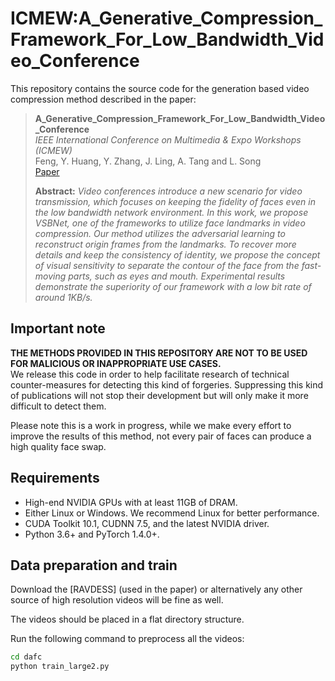 # ICMEW:A_Generative_Compression_Framework_For_Low_Bandwidth_Video_Conference

This repository contains the source code for the generation based video compression method described in the paper:
> **A_Generative_Compression_Framework_For_Low_Bandwidth_Video_Conference**  
> *IEEE International Conference on Multimedia & Expo Workshops (ICMEW)*  
> Feng, Y. Huang, Y. Zhang, J. Ling, A. Tang and L. Song  
> [Paper](https://ieeexplore.ieee.org/abstract/document/9455985)
>
> **Abstract:** *Video conferences introduce a new scenario for video transmission, which focuses on keeping the fidelity of faces even in the low bandwidth network environment. In this work, we propose VSBNet, one of the frameworks to utilize face landmarks in video compression. Our method utilizes the adversarial learning to reconstruct origin frames from the landmarks. To recover more details and keep the consistency of identity, we propose the concept of visual sensitivity to separate the contour of the face from the fast-moving parts, such as eyes and mouth. Experimental results demonstrate the superiority of our framework with a low bit rate of around 1KB/s.*
## Important note
**THE METHODS PROVIDED IN THIS REPOSITORY ARE NOT TO BE USED FOR MALICIOUS OR INAPPROPRIATE USE CASES.**  
We release this code in order to help facilitate research of technical counter-measures for detecting this
kind of forgeries. Suppressing this kind of publications will not stop their development but will only make
it more difficult to detect them. 

Please note this is a work in progress, while we make every effort to improve the results of this method, not
every pair of faces can produce a high quality face swap.


## Requirements
- High-end NVIDIA GPUs with at least 11GB of DRAM.
- Either Linux or Windows. We recommend Linux for better performance.
- CUDA Toolkit 10.1, CUDNN 7.5, and the latest NVIDIA driver.
- Python 3.6+ and PyTorch 1.4.0+.

## Data preparation and train
Download the [RAVDESS] (used in the paper) or alternatively any other source of high resolution videos will be fine as well.

The videos should be placed in a flat directory structure.

Run the following command to preprocess all the videos:
```Bash
cd dafc
python train_large2.py
```
